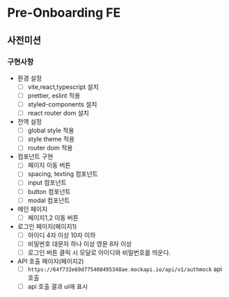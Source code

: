 # Pre-Onboarding FE
## 사전미션
### 구현사항
- 환경 설정
  - [ ] vite,react,typescript 설치
  - [ ] prettier, eslint 적용
  - [ ] styled-components 설치
  - [ ] react router dom 설치
- 전역 설정
  - [ ] global style 적용
  - [ ] style theme 적용
  - [ ] router dom 적용
- 컴포넌트 구현
  - [ ] 페이지 이동 버튼
  - [ ] spacing, texting 컴포넌트
  - [ ] input 컴포넌트
  - [ ] button 컴포넌트
  - [ ] modal 컴포넌트
- 메인 페이지
  - [ ] 페이지1,2 이동 버튼 
- 로그인 페이지(페이지1)
  - [ ] 아이디 4자 이상 10자 이하 
  - [ ] 비밀번호 대문자 하나 이상 영문 8자 이상
  - [ ] 로그인 버튼 클릭 시 모달로 아이디와 비밀번호를 띄운다.
- API 호출 페이지(페이지2)
  - [ ] `https://64f732e69d775408495348ae.mockapi.io/api/v1/authmock` api 호출
  - [ ] api 호출 결과 ui에 표시
